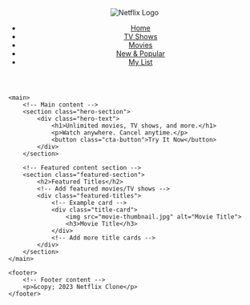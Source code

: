 <!DOCTYPE html>
<html lang="en">

<head>
    <meta charset="UTF-8">
    <title>Netflix Homepage</title>
    <link rel="stylesheet" href="styles.css">
</head>

<body>
    <header>
        <!-- Navbar -->
        <nav class="navbar">
            <div class="logo">
                <img src="netflix-logo.png" alt="Netflix Logo">
            </div>
            <ul class="nav-links">
                <li><a href="#">Home</a></li>
                <li><a href="#">TV Shows</a></li>
                <li><a href="#">Movies</a></li>
                <li><a href="#">New & Popular</a></li>
                <li><a href="#">My List</a></li>
            </ul>
        </nav>
    </header>

    <main>
        <!-- Main content -->
        <section class="hero-section">
            <div class="hero-text">
                <h1>Unlimited movies, TV shows, and more.</h1>
                <p>Watch anywhere. Cancel anytime.</p>
                <button class="cta-button">Try It Now</button>
            </div>
        </section>

        <!-- Featured content section -->
        <section class="featured-section">
            <h2>Featured Titles</h2>
            <!-- Add featured movies/TV shows -->
            <div class="featured-titles">
                <!-- Example card -->
                <div class="title-card">
                    <img src="movie-thumbnail.jpg" alt="Movie Title">
                    <h3>Movie Title</h3>
                </div>
                <!-- Add more title cards -->
            </div>
        </section>
    </main>

    <footer>
        <!-- Footer content -->
        <p>&copy; 2023 Netflix Clone</p>
    </footer>
</body>

</html>
